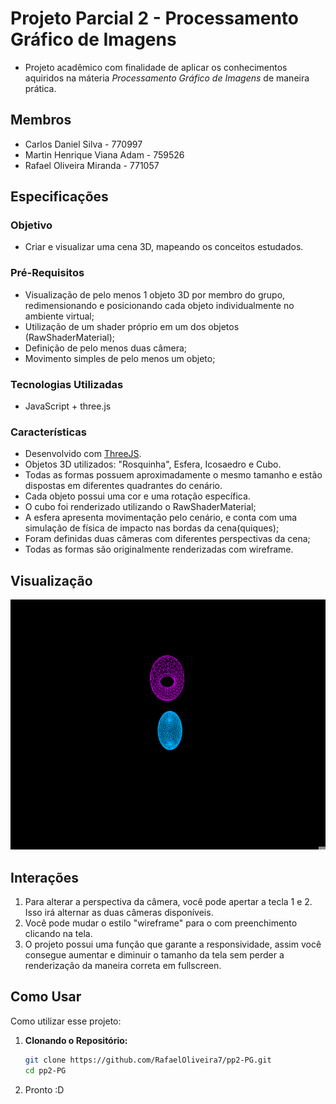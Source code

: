 # Projeto Parcial 2 - Processamento Gráfico de Imagens

- Projeto acadêmico com finalidade de aplicar os conhecimentos aquiridos na máteria *Processamento Gráfico de Imagens* de maneira prática.

## Membros

- Carlos Daniel Silva - 770997
- Martin Henrique Viana Adam - 759526
- Rafael Oliveira Miranda - 771057 

## Especificações

### Objetivo
- Criar e visualizar uma cena 3D, mapeando os conceitos estudados.

### Pré-Requisitos
- Visualização de pelo menos 1 objeto 3D por membro do grupo, redimensionando e posicionando cada objeto individualmente no ambiente virtual;
- Utilização de um shader próprio em um dos objetos (RawShaderMaterial);
- Definição de pelo menos duas câmera;
- Movimento simples de pelo menos um objeto;

### Tecnologias Utilizadas

- JavaScript + three.js

### Características

- Desenvolvido com [ThreeJS](https://threejs.org/).
- Objetos 3D utilizados: "Rosquinha", Esfera, Icosaedro e Cubo.
- Todas as formas possuem aproximadamente o mesmo tamanho e estão dispostas em diferentes quadrantes do cenário. 
- Cada objeto possui uma cor e uma rotação específica.
- O cubo foi renderizado utilizando o RawShaderMaterial;
- A esfera apresenta movimentação pelo cenário, e conta com uma simulação de física de impacto nas bordas da cena(quiques);
- Foram definidas duas câmeras com diferentes perspectivas da cena;
- Todas as formas são originalmente renderizadas com wireframe.

## Visualização

<p align="center">
   <img width="600" height="400" src="/assets/animation-cene.gif"/>
</p>

## Interações
1. Para alterar a perspectiva da câmera, você pode apertar a tecla 1 e 2. Isso irá alternar as duas câmeras disponíveis.
2. Você pode mudar o estilo "wireframe" para o com preenchimento clicando na tela.
3. O projeto possui uma função que garante a responsividade, assim você consegue aumentar e diminuir o tamanho da tela sem perder a renderização da maneira correta em fullscreen.

## Como Usar

Como utilizar esse projeto:

1. **Clonando o Repositório:**
   ```bash
   git clone https://github.com/RafaelOliveira7/pp2-PG.git
   cd pp2-PG

2. Pronto :D
